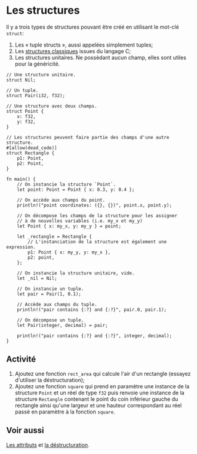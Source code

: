 # Les structures

Il y a trois types de structures pouvant être créé en utilisant le mot-clé `struct`:


1. Les « tuple structs », aussi appelées simplement tuples;
2. Les [structures classiques][struct] issues du langage C;
3. Les structures unitaires. Ne possèdant aucun champ, elles sont utiles pour la généricité.

```rust,editable
// Une structure unitaire. 
struct Nil;

// Un tuple.
struct Pair(i32, f32);

// Une structure avec deux champs.
struct Point {
    x: f32,
    y: f32,
}

// Les structures peuvent faire partie des champs d'une autre structure.
#[allow(dead_code)]
struct Rectangle {
    p1: Point,
    p2: Point,
}

fn main() {
    // On instancie la structure `Point`.
    let point: Point = Point { x: 0.3, y: 0.4 };

    // On accède aux champs du point.
    println!("point coordinates: ({}, {})", point.x, point.y);

    // On décompose les champs de la structure pour les assigner 
    // à de nouvelles variables (i.e. my_x et my_y)
    let Point { x: my_x, y: my_y } = point;

    let _rectangle = Rectangle {
        // L'instanciation de la structure est également une expression.
        p1: Point { x: my_y, y: my_x },
        p2: point,
    };

    // On instancie la structure unitaire, vide.
    let _nil = Nil;

    // On instancie un tuple.
    let pair = Pair(1, 0.1);

    // Accède aux champs du tuple.
    println!("pair contains {:?} and {:?}", pair.0, pair.1);

    // On décompose un tuple.
    let Pair(integer, decimal) = pair;

    println!("pair contains {:?} and {:?}", integer, decimal);
}
```

## Activité

1. Ajoutez une fonction `rect_area` qui calcule l'air d'un rectangle (essayez d'utiliser la déstructuration);
2. Ajoutez une fonction `square` qui prend en paramètre une instance de la structure `Point` et un réel de type `f32` puis renvoie une instance de la structure `Rectangle` contenant le point du coin inférieur gauche du rectangle ainsi qu'une largeur et une hauteur correspondant au réel passé en paramètre à la fonction `square`.

## Voir aussi

[Les attributs][attributes] et [la déstructuration][destruct].

[struct]: https://en.wikipedia.org/wiki/Struct_(C_programming_language)#Declaration
[attributes]: ../chapitre11/attributes.html
[destruct]: ../chapitre7/destruct.html
